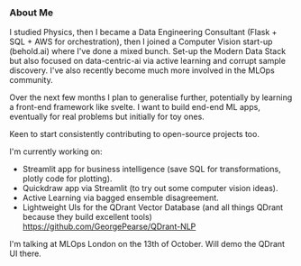 ### About Me 

I studied Physics, then I became a Data Engineering Consultant (Flask + SQL + AWS for orchestration), then I joined a Computer Vision start-up (behold.ai) where I've done a mixed bunch. Set-up the Modern Data Stack but also focused on data-centric-ai via active learning and corrupt sample discovery. I've also recently become much more involved in the MLOps community. 

Over the next few months I plan to generalise further, potentially by learning a front-end framework like svelte. I want to build end-end ML apps, eventually for real problems but initially for toy ones. 

Keen to start consistently contributing to open-source projects too. 

I'm currently working on:
* Streamlit app for business intelligence (save SQL for transformations, plotly code for plotting).
* Quickdraw app via Streamlit (to try out some computer vision ideas).
* Active Learning via bagged ensemble disagreement. 
* Lightweight UIs for the QDrant Vector Database (and all things QDrant because they build excellent tools) https://github.com/GeorgePearse/QDrant-NLP

I'm talking at MLOps London on the 13th of October. Will demo the QDrant UI there.


